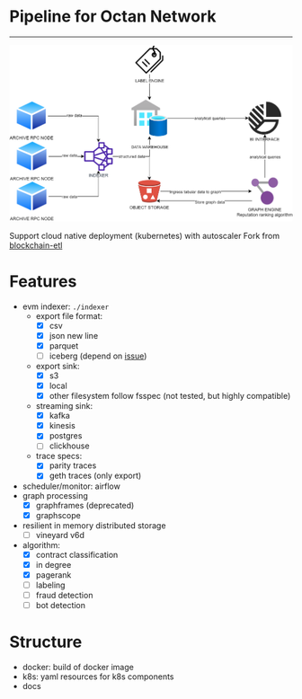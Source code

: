 # **Pipeline for Octan Network**
---------------------------------

![architecture](docs/architecture.png)

Support cloud native deployment (kubernetes) with autoscaler
Fork from [blockchain-etl](https://github.com/blockchain-etl/ethereum-etl)
# Features

- evm indexer: `./indexer`
    + export file format:
        + [X] csv
        + [X] json new line
        + [X] parquet
        + [ ] iceberg (depend on [issue](https://github.com/apache/iceberg/issues/6564))
    + export sink:
        + [X] s3
        + [X] local
        + [X] other filesystem follow fsspec (not tested, but highly compatible)
    + streaming sink:
        + [X] kafka
        + [X] kinesis
        + [X] postgres
        + [ ] clickhouse
    + trace specs:
        + [X] parity traces
        + [X] geth traces (only export)
- scheduler/monitor: airflow
- graph processing
    + [X] graphframes (deprecated)
    + [X] graphscope
- resilient in memory distributed storage
    + [ ] vineyard v6d
- algorithm:
    + [X] contract classification
    + [X] in degree
    + [X] pagerank
    + [ ] labeling
    + [ ] fraud detection
    + [ ] bot detection

# Structure

- docker: build of docker image
- k8s: yaml resources for k8s components
- docs
